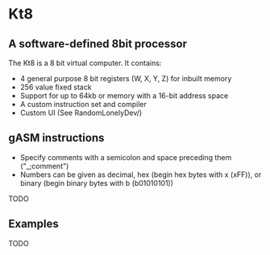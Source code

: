 # Kt8
<h2>
    A software-defined 8bit processor
</h2>

The Kt8 is a 8 bit virtual computer.  It contains:
- 4 general purpose 8 bit registers (W, X, Y, Z) for inbuilt memory
- 256 value fixed stack
- Support for up to 64kb or memory with a 16-bit address space
- A custom instruction set and compiler
- Custom UI (See RandomLonelyDev/)


<h2>
gASM  instructions
</h2>

- Specify comments with a semicolon and space preceding them ("_;comment")
- Numbers can be given as decimal, hex (begin hex bytes with x (xFF)), or binary (begin binary bytes with b (b01010101))
<!--- To run code, give the file path to your source as a program argument when -->

TODO

<h2>
Examples
</h2>

TODO